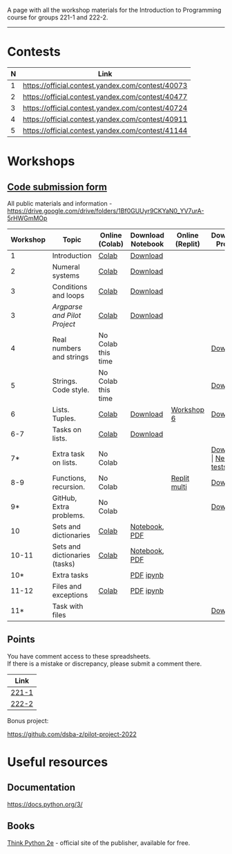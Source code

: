 A page with all the workshop materials for the Introduction to Programming course for groups 221-1 and 222-2.

-----

# Contests

| N | Link |
|---|------|
| 1 | https://official.contest.yandex.com/contest/40073 |
| 2 | https://official.contest.yandex.com/contest/40477 |
| 3 | https://official.contest.yandex.com/contest/40724 |
| 4 | https://official.contest.yandex.com/contest/40911 |
| 5 | https://official.contest.yandex.com/contest/41144 |


# Workshops

## [**Code submission form**][codeform]

All public materials and information - https://drive.google.com/drive/folders/1Bf0GUUyr9CKYaN0_YV7urA-5rHWGmMOp

| Workshop |           Topic              |      Online (Colab)       |     Download Notebook      |  Online (Replit)       |   Download Project        |
|----------|------------------------------|---------------------------|----------------------------|------------------------|---------------------------|
| 1        | Introduction                 |     [Colab][w1colab]      | [Download][w1dl]           |                        |                           | 
| 2        | Numeral systems              |    [Colab][w2_num_colab]  | [Download][w2_num_dl]      |                        |                           | 
| 3        | Conditions and loops         |    [Colab][w2_if_colab]   | [Download][w2_if_dl]       |                        |                           | 
| 3        | *Argparse and Pilot Project* |[Colab][w2_argparse_colab] | [Download][w2_argparse_dl] |                        |                           | 
| 4        | Real numbers and strings     |    No Colab this time     |                            |                        | [Download][w3_strings_dl] | 
| 5        | Strings. Code style.         |    No Colab this time     |                            |                        | [Download][w3_strings2_dl]| 
| 6        | Lists. Tuples.               |      [Colab][w4_1_cl]     |  [Download][w4_1_dl]       | [Workshop 6][w4_1_r]   | [Download][w4_py]         | 
| 6-7      | Tasks on lists.              |      [Colab][w4_2_cl]     |  [Download][w4_2_dl]       |                        |                           | 
| 7*       | Extra task on lists.         |      No Colab             |                            |                        | [Download][w4_extra] \| [New tests][w4_newtest]     | 
| 8-9      | Functions, recursion.        |      No Colab             |                            |  [Replit multi][w8_r]  | [Download][w8]            | 
| 9*       | GitHub, Extra problems.      |      No Colab             |                            |                        | [Download][w9p]           | 
| 10       | Sets and dictionaries        |      [Colab][w10c]        | [Notebook][w10], [PDF][w10pdf] |                    |                           | 
| 10-11    | Sets and dictionaries (tasks)|      [Colab][w11c]        | [Notebook][w11], [PDF][w11pdf] |                    |                           | 
| 10*      | Extra tasks                  |                           | [PDF][w10ep] [ipynb][w10ei] |                        |                           | 
| 11-12    | Files and exceptions         |      [Colab][w12c]        | [PDF][w12pdf] [ipynb][w12i]|                        |                           | 
| 11*      | Task with files              |                           |                            |                        |   [Download][w11pil]      | 

## Points

You have comment access to these spreadsheets.  
If there is a mistake or discrepancy, please submit a comment there.

| Link |
|-------------|
| [221-1](https://docs.google.com/spreadsheets/d/1pDm5pkMTnfvrxfvwpoZlaRLNKfc4i2HQIh3_QKPg6V4/edit?usp=sharing) |
| [222-2](https://docs.google.com/spreadsheets/d/1WbA4aTaWqT_baaN8CiEEkIb0UTLmVJp1ObLef4YSQxg/edit?usp=sharing) |


Bonus project:

https://github.com/dsba-z/pilot-project-2022

# Useful resources

## Documentation

https://docs.python.org/3/

## Books

[Think Python 2e](https://greenteapress.com/wp/think-python-2e/) - official site of the publisher, available for free.

[codeform]: https://docs.google.com/forms/d/e/1FAIpQLSe-rqt0yqQCnEDbGmMhMyEosYOyYXWVbFqH6YkPA2bgrjTNyA/viewform

[w1colab]: https://colab.research.google.com/drive/1-FiCxyZbSGnoJ26-DXDZo0jYAOiVFT4Y
[w1dl]: https://drive.google.com/uc?export=download&id=1-FiCxyZbSGnoJ26-DXDZo0jYAOiVFT4Y

[w2_num_colab]: https://colab.research.google.com/drive/1jR__YPqHxjtJJmyTQ5dfBooSo4_WXOqV
[w2_num_dl]: https://drive.google.com/uc?export=download&id=1jR__YPqHxjtJJmyTQ5dfBooSo4_WXOqV

[w2_if_colab]: https://colab.research.google.com/drive/19-MCsutJtb9NB7iFpmjMDjXXJIDEA86V
[w2_if_dl]: https://drive.google.com/uc?export=download&id=19-MCsutJtb9NB7iFpmjMDjXXJIDEA86V

[w2_argparse_colab]: https://colab.research.google.com/drive/1HoVq-X0k02z9Xz3v-XCQBGZ88rUKWW4B
[w2_argparse_dl]: https://drive.google.com/uc?export=download&id=1HoVq-X0k02z9Xz3v-XCQBGZ88rUKWW4B

[w3_strings_dl]: https://drive.google.com/uc?export=download&id=12nN68oEluxw_8Ovrt5vmeBs4RO4zGFPQ
[w3_strings2_dl]: https://drive.google.com/uc?export=download&id=15ol_KM4iOEc3KKasbNWpTx8kBYXaO6MZ

[w4_1_r]: https://replit.com/@l8doku/Workshop6lists

[w4_1_cl]: https://colab.research.google.com/drive/1jDuF9WzkyIWy794z5fz9vJzh5cXD2E8R
[w4_1_dl]: https://drive.google.com/uc?export=download&id=1jDuF9WzkyIWy794z5fz9vJzh5cXD2E8R

[w4_2_cl]: https://colab.research.google.com/drive/1BG9zMmJyFZwMtetodpkgJaxH2-5x_65C
[w4_2_dl]: https://drive.google.com/uc?export=download&id=1BG9zMmJyFZwMtetodpkgJaxH2-5x_65C

[w4_py]: https://drive.google.com/uc?export=download&id=1Z1xF3ClSJ3D0mTBZvgB4HB93bzidiYn9

[w4_extra]: https://drive.google.com/uc?export=download&id=1PmqjH-HoI7B7sQH35dAza0jE1p1dRxFa
[w4_newtest]: https://drive.google.com/uc?export=download&id=1sJpej6wM5BGSfaxKRYYf_QHnIqIgZw7V

[w8]: https://drive.google.com/uc?export=download&id=114DyMpuwLIDkPTAiVDJjxz1UYqUX0Mo9
[w8_r]: https://replit.com/join/nbutkccbri-l8doku

[w9p]: https://drive.google.com/uc?export=download&id=13xWL_xoV8q9vVvqglngJ-

[w10]: https://drive.google.com/uc?export=download&id=1c2iuUYXmLKUrbqM1viaBDHevZhl-tuTW
[w10c]: https://colab.research.google.com/drive/1c2iuUYXmLKUrbqM1viaBDHevZhl-tuTW
[w10pdf]: https://drive.google.com/uc?export=download&id=12WzXNCpGYW1TZwENFmVQbeV5UT8qpr0r
[w11]: https://drive.google.com/uc?export=download&id=1_-1t7Y9U4AYp2qB_Ha2n5a-3U-iB8im3
[w11c]: https://colab.research.google.com/drive/1_-1t7Y9U4AYp2qB_Ha2n5a-3U-iB8im3
[w11pdf]: https://drive.google.com/uc?export=download&id=1CLYuwDXxYdm7Z2ln7rxRvtFMd1B9wgE0

[w10ep]: https://drive.google.com/file/d/1nweMX3w019ihoTox_7VHzXgHTqCXUr2V/view?usp=sharing
[w10ei]: https://drive.google.com/uc?export=download&id=1dsGSrWK4Cldp6hAnVTNOGwklCQui9Qzt

[w12pdf]: https://drive.google.com/uc?export=download&id=1CcBRDldXrdsviT5fxt15MzLpLnB1lPnQ
[w12c]: https://colab.research.google.com/drive/1NFhpUAsBaQjQxxxgfzWG8mmL1ru1c1a0
[w12i]: https://drive.google.com/uc?export=download&id=1NFhpUAsBaQjQxxxgfzWG8mmL1ru1c1a0

[w11pil]: https://drive.google.com/uc?export=download&id=1LwA0Wh5OKItr-QUolH_uO2pqBoS2R1Yh
